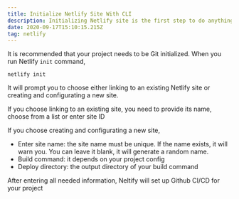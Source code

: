 ```yaml
---
title: Initialize Netlify Site With CLI
description: Initializing Netlify site is the first step to do anything with CLI
date: 2020-09-17T15:10:15.215Z
tag: netlify
---
```

It is recommended that your project needs to be Git initialized. When you run Netlify `init`  command,

```
netlify init
```

It will prompt you to choose either linking to an existing Netlify site or creating and configurating a new site.

If you choose linking to an existing site, you need to provide its name, choose from a list or enter site ID

If you choose creating and configurating a new site, 

* Enter site name: the site name must be unique. If the name exists, it will warn you. You can leave it blank, it will generate a random name.
* Build command: it depends on your project config
* Deploy directory: the output directory of your build command

After entering all needed information, Neltify will set up Github CI/CD for your project